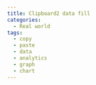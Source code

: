 ```yaml
---
title: Clipboard2 data fill
categories:
  - Real world
tags:
  - copy
  - paste
  - data
  - analytics
  - graph
  - chart
---
```

